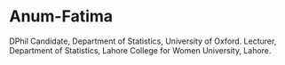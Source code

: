 # Anum-Fatima
DPhil Candidate, Department of Statistics, University of Oxford. 
Lecturer, Department of Statistics, Lahore College for Women University, Lahore.
